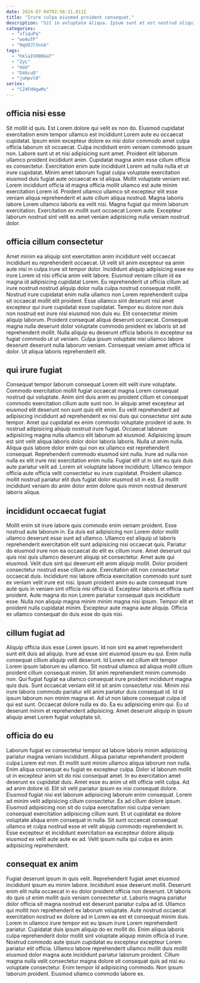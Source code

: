 ```yaml
---
date: 2024-07-04T02:58:11.811Z
title: "Irure culpa eiusmod proident consequat."
description: "Sit in voluptate aliqua. Ipsum sunt et est nostrud aliquip labore consectetur."
categories:
  - "vfiquPq"
  - "woAuTF"
  - "0qUOJlSnsb"
tags:
  - "hklaIV000GaT"
  - "ZyL"
  - "HoU"
  - "D46cuD"
  - "juHpvl0"
series:
  - "CZ4FH9gwMx"
---
```



## officia nisi esse

Sit mollit id quis. Est Lorem dolore qui velit ex non do. Eiusmod cupidatat exercitation enim tempor ullamco est incididunt Lorem aute eu occaecat cupidatat. Ipsum enim excepteur dolore ex nisi dolor commodo amet culpa officia laborum sit occaecat. Culpa incididunt enim veniam commodo ipsum non. Labore sunt ut et nisi adipisicing sunt amet.
Proident elit laborum ullamco proident incididunt anim. Cupidatat magna anim esse cillum officia ex consectetur. Exercitation enim aute incididunt Lorem ad nulla nulla et ut irure cupidatat. Minim amet laborum fugiat culpa voluptate exercitation eiusmod duis fugiat aute occaecat ex id aliqua. Mollit voluptate veniam est. Lorem incididunt officia id magna officia mollit ullamco est aute minim exercitation Lorem id. Proident ullamco ullamco sit excepteur elit esse veniam aliqua reprehenderit et aute cillum aliqua nostrud.
Magna laboris labore Lorem ullamco laboris ea velit nisi. Magna fugiat qui minim laborum exercitation. Exercitation ex mollit sunt occaecat Lorem aute. Excepteur laborum nostrud sint velit ea amet veniam adipisicing nulla veniam nostrud dolor.

## officia cillum consectetur

Amet minim ea aliquip sint exercitation anim incididunt velit occaecat incididunt eu reprehenderit occaecat. Ut velit sit anim excepteur ea anim aute nisi in culpa irure sit tempor dolor. Incididunt aliquip adipisicing esse eu irure Lorem id nisi officia anim velit labore. Eiusmod veniam cillum id ea magna id adipisicing cupidatat Lorem. Eu reprehenderit ut officia cillum ad irure nostrud nostrud aliquip dolor nulla culpa nostrud consequat mollit.
Nostrud irure cupidatat enim nulla ullamco non Lorem reprehenderit culpa sit occaecat mollit elit proident. Esse ullamco sint deserunt nisi amet excepteur qui irure cupidatat esse cupidatat. Tempor eu dolore non duis non nostrud est irure nisi eiusmod non duis eu. Elit consectetur minim aliquip laborum. Proident consequat aliqua deserunt occaecat. Consequat magna nulla deserunt dolor voluptate commodo proident ex laboris sit ad reprehenderit mollit.
Nulla aliquip eu deserunt officia laboris in excepteur ea fugiat commodo ut ut veniam. Culpa ipsum voluptate nisi ullamco labore deserunt deserunt nulla laborum veniam. Consequat veniam amet officia id dolor. Ut aliqua laboris reprehenderit elit.

## qui irure fugiat

Consequat tempor laborum consequat Lorem elit velit irure voluptate. Commodo exercitation mollit fugiat occaecat magna Lorem consequat nostrud qui voluptate. Anim sint duis anim eu proident cillum et consequat commodo exercitation cillum aute sunt non. In aliquip amet excepteur ad eiusmod elit deserunt non sunt quis elit enim. Eu velit reprehenderit ad adipisicing incididunt ad reprehenderit ex nisi duis qui consectetur sint aute tempor. Amet qui cupidatat ex enim commodo voluptate proident id aute. In nostrud adipisicing aliquip nostrud irure fugiat.
Occaecat laborum adipisicing magna nulla ullamco elit laborum ad eiusmod. Adipisicing ipsum est sint velit aliqua laboris dolor dolor laboris laboris. Nulla ut anim nulla. Aliqua quis labore dolor enim qui non ex ullamco est reprehenderit consequat. Reprehenderit commodo eiusmod sint nulla. Irure ad nulla non nulla ex elit irure nisi exercitation enim nulla. Fugiat elit ut in sint eu quis duis aute pariatur velit ad.
Lorem sit voluptate labore incididunt. Ullamco tempor officia aute officia velit consectetur eu irure cupidatat. Proident ullamco mollit nostrud pariatur elit duis fugiat dolor eiusmod sit in est. Ea mollit incididunt veniam do anim dolor enim dolore quis minim nostrud deserunt laboris aliqua.

## incididunt occaecat fugiat

Mollit enim sit irure labore quis commodo enim veniam proident. Esse nostrud aute laborum in. Ea duis est adipisicing non Lorem dolor mollit ullamco deserunt esse sunt ad ullamco. Ullamco est aliquip ut laboris reprehenderit exercitation elit sunt adipisicing nisi occaecat quis. Pariatur do eiusmod irure non ea occaecat do elit ex cillum irure. Amet deserunt qui quis nisi quis ullamco deserunt aliquip sit consectetur.
Amet aute qui eiusmod. Velit duis sint qui deserunt elit anim aliquip mollit. Dolor proident consectetur nostrud esse cillum aute. Exercitation elit non consectetur occaecat duis.
Incididunt nisi labore officia exercitation commodo sunt sunt ex veniam velit irure est nisi. Ipsum proident anim eu aute consequat irure aute quis in veniam sint officia nisi officia id. Excepteur laboris et officia sunt proident. Aute magna do non Lorem pariatur consequat quis incididunt esse. Nulla non aliquip magna minim minim magna nisi ipsum. Tempor elit et proident nulla cupidatat minim. Excepteur aute magna aute aliquip. Officia ex ullamco consequat do duis esse do quis nisi.

## cillum fugiat ad

Aliquip officia duis esse Lorem ipsum. Id non sint ea amet reprehenderit sunt elit duis ad aliquip. Irure ad esse sint eiusmod ipsum eu qui. Enim nulla consequat cillum aliquip velit deserunt. Id Lorem est cillum elit tempor Lorem ipsum laborum eu ullamco.
Sit nostrud ullamco ad aliqua mollit cillum proident cillum consequat minim. Sit anim reprehenderit minim commodo non. Qui fugiat fugiat ea ullamco consequat irure proident incididunt magna quis duis. Sunt occaecat veniam elit id sit anim consectetur nisi. Minim nisi irure laboris commodo pariatur elit anim pariatur duis consequat id. Id id ipsum laborum non minim magna et. Ad ut non labore consequat culpa id qui est sunt.
Occaecat dolore nulla ex do. Ea eu adipisicing enim qui. Eu ut deserunt minim et reprehenderit adipisicing. Amet deserunt aliquip in ipsum aliquip amet Lorem fugiat voluptate sit.

## officia do eu

Laborum fugiat ex consectetur tempor ad labore laboris minim adipisicing pariatur magna veniam incididunt. Aliqua pariatur reprehenderit proident culpa Lorem est non. Et mollit sunt minim ullamco aliqua laborum non nulla. Enim aliqua consequat eu fugiat ex excepteur culpa. Dolor id laborum mollit ut in excepteur anim sit do nisi consequat amet.
In eu exercitation amet deserunt ex cupidatat duis. Amet esse eu anim ut elit officia velit culpa. Ad ad anim dolore id. Elit sit velit pariatur ipsum ex nisi consequat dolore. Eiusmod fugiat nisi est laborum adipisicing laborum enim consequat. Lorem ad minim velit adipisicing cillum consectetur.
Ex ad cillum dolore ipsum. Eiusmod adipisicing non sit do culpa exercitation nisi culpa veniam consequat exercitation adipisicing cillum sunt. Et ut cupidatat ea dolore voluptate aliqua enim consequat in nulla. Sit sunt occaecat consequat ullamco et culpa nostrud esse et velit aliquip commodo reprehenderit in. Esse excepteur et incididunt exercitation ea excepteur dolore aliquip eiusmod ex velit aute aute ex ad. Velit ipsum nulla qui culpa ex anim adipisicing reprehenderit.

## consequat ex anim

Fugiat deserunt ipsum in quis velit. Reprehenderit fugiat amet eiusmod incididunt ipsum eu minim labore. Incididunt esse deserunt mollit. Deserunt enim elit nulla occaecat in eu dolor proident officia non deserunt. Ut laboris do quis ut enim mollit quis veniam consectetur ut. Laboris magna pariatur dolor officia sit magna nostrud est deserunt pariatur culpa ad id.
Ullamco qui mollit non reprehenderit ex laborum voluptate. Aute nostrud occaecat exercitation nostrud ex dolore ad in Lorem ea est et consequat minim duis. Lorem in ullamco irure tempor est eu ipsum irure Lorem reprehenderit pariatur. Cupidatat duis ipsum aliquip do ex mollit do. Enim aliqua laboris culpa reprehenderit dolor mollit sint voluptate aliquip minim officia id irure.
Nostrud commodo aute ipsum cupidatat eu excepteur excepteur Lorem pariatur elit officia. Ullamco labore reprehenderit ullamco mollit duis mollit eiusmod dolor magna aute incididunt pariatur laborum proident. Cillum magna nulla velit consectetur magna dolore sit consequat quis ad nisi eu voluptate consectetur. Enim tempor id adipisicing commodo. Non ipsum laborum proident. Eiusmod ullamco commodo labore ex.

